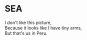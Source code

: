 # SEA

I don't like this picture, \
Because it looks like I have tiny arms, \
But that's us in Peru.
